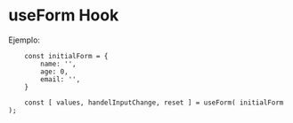 # useForm Hook

Ejemplo:

```
    const initialForm = {
        name: '',
        age: 0,
        email: '',
    }

    const [ values, handelInputChange, reset ] = useForm( initialForm );
```